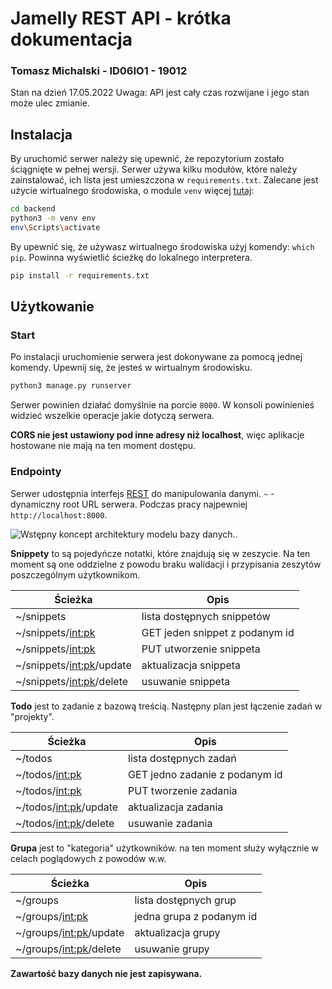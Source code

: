 # Jamelly REST API - krótka dokumentacja

### Tomasz Michalski - ID06IO1 - 19012

Stan na dzień 17.05.2022
Uwaga: API jest cały czas rozwijane i jego stan może ulec zmianie.

## Instalacja

By uruchomić serwer należy się upewnić, że repozytorium zostało ściągnięte w pełnej wersji.
Serwer używa kilku modułów, które należy zainstalować, ich lista jest umieszczona w `requirements.txt`.
Zalecane jest użycie wirtualnego środowiska, o module `venv` więcej [tutaj](https://docs.python.org/3/library/venv.html):

```sh
cd backend
python3 -m venv env
env\Scripts\activate
```

By upewnić się, że używasz wirtualnego środowiska użyj komendy: `which pip`. Powinna wyświetlić ścieżkę do lokalnego interpretera.

```sh
pip install -r requirements.txt
```

## Użytkowanie

### Start

Po instalacji uruchomienie serwera jest dokonywane za pomocą jednej komendy. Upewnij się, że jesteś w wirtualnym środowisku.

```sh
python3 manage.py runserver
```

Serwer powinien działać domyślnie na porcie `8000`.
W konsoli powinienieś widzieć wszelkie operacje jakie dotyczą serwera.

**CORS nie jest ustawiony pod inne adresy niż localhost**, więc aplikacje hostowane nie mają na ten moment dostępu.

### Endpointy

Serwer udostępnia interfejs [REST](https://restfulapi.net/) do manipulowania danymi.
`~` - dynamiczny root URL serwera. Podczas pracy najpewniej `http://localhost:8000`.

![Wstępny koncept architektury modelu bazy danych.](https://cdn.discordapp.com/attachments/951023586079039518/969570609677865000/unknown.png 'Wstępny koncept architektury modelu bazy danych.').

**Snippety** to są pojedyńcze notatki, które znajdują się w zeszycie.
Na ten moment są one oddzielne z powodu braku walidacji i przypisania zeszytów poszczególnym użytkownikom.

| Ścieżka                    | Opis                           |
| -------------------------- | ------------------------------ |
| ~/snippets                 | lista dostępnych snippetów     |
| ~/snippets/<int:pk>        | GET jeden snippet z podanym id |
| ~/snippets/<int:pk>        | PUT utworzenie snippeta        |
| ~/snippets/<int:pk>/update | aktualizacja snippeta          |
| ~/snippets/<int:pk>/delete | usuwanie snippeta              |

**Todo** jest to zadanie z bazową treścią.
Następny plan jest łączenie zadań w "projekty".

| Ścieżka                 | Opis                           |
| ----------------------- | ------------------------------ |
| ~/todos                 | lista dostępnych zadań         |
| ~/todos/<int:pk>        | GET jedno zadanie z podanym id |
| ~/todos/<int:pk>        | PUT tworzenie zadania          |
| ~/todos/<int:pk>/update | aktualizacja zadania           |
| ~/todos/<int:pk>/delete | usuwanie zadania               |

**Grupa** jest to "kategoria" użytkowników.
na ten moment służy wyłącznie w celach poglądowych z powodów w.w.

| Ścieżka                  | Opis                     |
| ------------------------ | ------------------------ |
| ~/groups                 | lista dostępnych grup    |
| ~/groups/<int:pk>        | jedna grupa z podanym id |
| ~/groups/<int:pk>/update | aktualizacja grupy       |
| ~/groups/<int:pk>/delete | usuwanie grupy           |

**Zawartość bazy danych nie jest zapisywana.**
